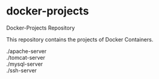# docker-projects
Docker-Projects Repository

This repository contains the projects of Docker Containers.

./apache-server
<br>./tomcat-server
<br>./mysql-server
<br>./ssh-server
